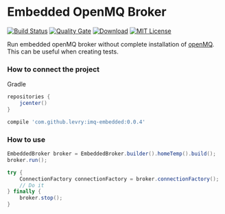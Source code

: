 # Embedded OpenMQ Broker
[![Build Status](https://travis-ci.org/levry/imq-embedded.svg?branch=master)](https://travis-ci.org/levry/imq-embedded)
[![Quality Gate](https://sonarcloud.io/api/project_badges/measure?project=github.levry.imq.embedded&metric=alert_status)](https://sonarcloud.io/dashboard?id=github.levry.imq.embedded)
[![Download](https://api.bintray.com/packages/levry/maven/imq-embedded/images/download.svg)](https://bintray.com/levry/maven/imq-embedded/_latestVersion)
[![MIT License](https://img.shields.io/badge/license-MIT-blue.svg)](//github.com/levry/imq-embedded/blob/master/LICENSE)


Run embedded openMQ broker without complete installation of [openMQ](https://javaee.github.io/openmq).
This can be useful when creating tests.

### How to connect the project

Gradle

```groovy
repositories {
    jcenter()
}
```

```groovy
compile 'com.github.levry:imq-embedded:0.0.4'
```


### How to use

```java
EmbeddedBroker broker = EmbeddedBroker.builder().homeTemp().build();
broker.run();

try {
    ConnectionFactory connectionFactory = broker.connectionFactory();
    // Do it
} finally {
    broker.stop();
}
```